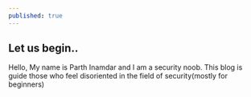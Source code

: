 ```yaml
---
published: true
---
```

## Let us begin..
Hello, My name is Parth Inamdar and I am a security noob.
This blog is guide those who feel disoriented in the field of security(mostly for beginners)
